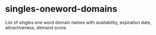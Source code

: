 # singles-oneword-domains
List of singles one word domain names with availability, expiration date, attractiveness, demand score.
